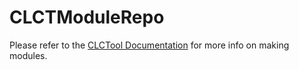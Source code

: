 # CLCTModuleRepo
Please refer to the [CLCTool Documentation](https://github.com/SpoinkOSDevs/CLCTool) for more info on making modules.
